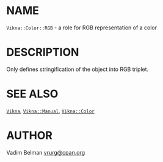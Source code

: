 NAME
====



`Vikna::Color::RGB` - a role for RGB representation of a color

DESCRIPTION
===========



Only defines stringification of the object into RGB triplet.

SEE ALSO
========

[`Vikna`](https://github.com/vrurg/raku-Vikna/blob/v0.0.1/docs/md/Vikna.md), [`Vikna::Manual`](https://github.com/vrurg/raku-Vikna/blob/v0.0.1/docs/md/Vikna/Manual.md), [`Vikna::Color`](https://github.com/vrurg/raku-Vikna/blob/v0.0.1/docs/md/Vikna/Color.md)

AUTHOR
======

Vadim Belman <vrurg@cpan.org>

